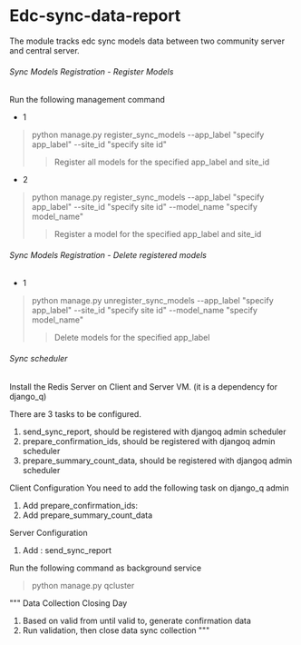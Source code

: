 # Edc-sync-data-report

The module tracks edc sync models data between two community server and central server.

###### Sync Models Registration - Register Models

Run the following management command

*  1
 > python manage.py register_sync_models
     --app_label "specify app_label" --site_id "specify site id"
 >> Register all models for the specified app_label and site_id
 
* 2
> python manage.py register_sync_models
     --app_label "specify app_label" --site_id "specify site id" --model_name "specify model_name" 
 >> Register a model for the specified app_label and site_id 

###### Sync Models Registration - Delete registered models

* 1
> python manage.py unregister_sync_models
     --app_label "specify app_label" --site_id "specify site id" --model_name "specify model_name" 
 >> Delete models for the specified app_label

###### Sync scheduler

Install the Redis Server on Client and Server VM. (it is a dependency for django_q)

There are 3 tasks to be configured.

1. send_sync_report, should be registered with djangoq admin scheduler
2. prepare_confirmation_ids, should be registered with djangoq admin scheduler
3. prepare_summary_count_data, should be registered with djangoq admin scheduler

Client Configuration
You need to add the following task on django_q admin
1. Add prepare_confirmation_ids:
2. Add prepare_summary_count_data

Server Configuration
 1. Add : send_sync_report
 
Run the following command as background service
> python manage.py qcluster

"""  Data Collection Closing Day
1. Based on valid from until valid to, generate confirmation data 
2. Run validation, then close data sync collection
"""
